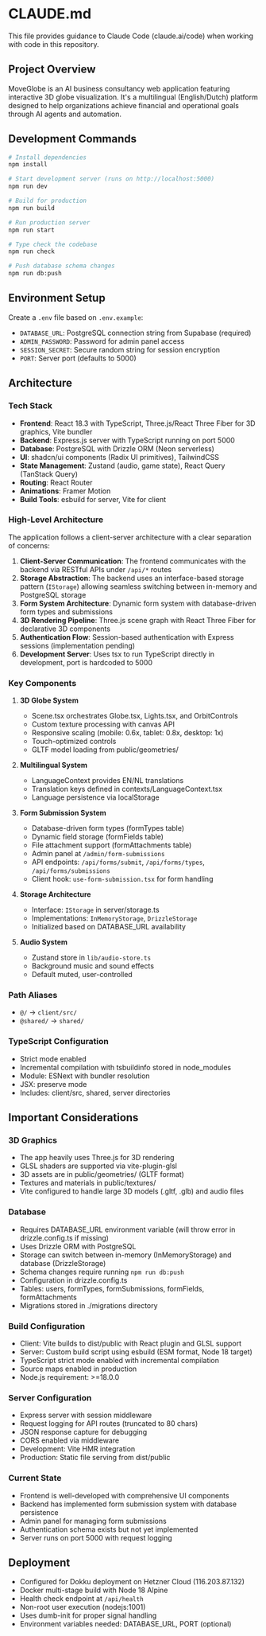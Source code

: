 # CLAUDE.md

This file provides guidance to Claude Code (claude.ai/code) when working with code in this repository.

## Project Overview

MoveGlobe is an AI business consultancy web application featuring interactive 3D globe visualization. It's a multilingual (English/Dutch) platform designed to help organizations achieve financial and operational goals through AI agents and automation.

## Development Commands

```bash
# Install dependencies
npm install

# Start development server (runs on http://localhost:5000)
npm run dev

# Build for production
npm run build

# Run production server
npm run start

# Type check the codebase
npm run check

# Push database schema changes
npm run db:push
```

## Environment Setup

Create a `.env` file based on `.env.example`:
- `DATABASE_URL`: PostgreSQL connection string from Supabase (required)
- `ADMIN_PASSWORD`: Password for admin panel access
- `SESSION_SECRET`: Secure random string for session encryption
- `PORT`: Server port (defaults to 5000)

## Architecture

### Tech Stack
- **Frontend**: React 18.3 with TypeScript, Three.js/React Three Fiber for 3D graphics, Vite bundler
- **Backend**: Express.js server with TypeScript running on port 5000
- **Database**: PostgreSQL with Drizzle ORM (Neon serverless)
- **UI**: shadcn/ui components (Radix UI primitives), TailwindCSS
- **State Management**: Zustand (audio, game state), React Query (TanStack Query)
- **Routing**: React Router
- **Animations**: Framer Motion
- **Build Tools**: esbuild for server, Vite for client

### High-Level Architecture

The application follows a client-server architecture with a clear separation of concerns:

1. **Client-Server Communication**: The frontend communicates with the backend via RESTful APIs under `/api/*` routes
2. **Storage Abstraction**: The backend uses an interface-based storage pattern (`IStorage`) allowing seamless switching between in-memory and PostgreSQL storage
3. **Form System Architecture**: Dynamic form system with database-driven form types and submissions
4. **3D Rendering Pipeline**: Three.js scene graph with React Three Fiber for declarative 3D components
5. **Authentication Flow**: Session-based authentication with Express sessions (implementation pending)
6. **Development Server**: Uses tsx to run TypeScript directly in development, port is hardcoded to 5000

### Key Components

1. **3D Globe System**
   - Scene.tsx orchestrates Globe.tsx, Lights.tsx, and OrbitControls
   - Custom texture processing with canvas API
   - Responsive scaling (mobile: 0.6x, tablet: 0.8x, desktop: 1x)
   - Touch-optimized controls
   - GLTF model loading from public/geometries/

2. **Multilingual System**
   - LanguageContext provides EN/NL translations
   - Translation keys defined in contexts/LanguageContext.tsx
   - Language persistence via localStorage

3. **Form Submission System**
   - Database-driven form types (formTypes table)
   - Dynamic field storage (formFields table) 
   - File attachment support (formAttachments table)
   - Admin panel at `/admin/form-submissions`
   - API endpoints: `/api/forms/submit`, `/api/forms/types`, `/api/forms/submissions`
   - Client hook: `use-form-submission.tsx` for form handling

4. **Storage Architecture**
   - Interface: `IStorage` in server/storage.ts
   - Implementations: `InMemoryStorage`, `DrizzleStorage`
   - Initialized based on DATABASE_URL availability

5. **Audio System**
   - Zustand store in `lib/audio-store.ts`
   - Background music and sound effects
   - Default muted, user-controlled

### Path Aliases
- `@/` → `client/src/`
- `@shared/` → `shared/`

### TypeScript Configuration
- Strict mode enabled
- Incremental compilation with tsbuildinfo stored in node_modules
- Module: ESNext with bundler resolution
- JSX: preserve mode
- Includes: client/src, shared, server directories

## Important Considerations

### 3D Graphics
- The app heavily uses Three.js for 3D rendering
- GLSL shaders are supported via vite-plugin-glsl
- 3D assets are in public/geometries/ (GLTF format)
- Textures and materials in public/textures/
- Vite configured to handle large 3D models (.gltf, .glb) and audio files

### Database
- Requires DATABASE_URL environment variable (will throw error in drizzle.config.ts if missing)
- Uses Drizzle ORM with PostgreSQL
- Storage can switch between in-memory (InMemoryStorage) and database (DrizzleStorage)
- Schema changes require running `npm run db:push`
- Configuration in drizzle.config.ts
- Tables: users, formTypes, formSubmissions, formFields, formAttachments
- Migrations stored in ./migrations directory

### Build Configuration
- Client: Vite builds to dist/public with React plugin and GLSL support
- Server: Custom build script using esbuild (ESM format, Node 18 target)
- TypeScript strict mode enabled with incremental compilation
- Source maps enabled in production
- Node.js requirement: >=18.0.0

### Server Configuration
- Express server with session middleware
- Request logging for API routes (truncated to 80 chars)
- JSON response capture for debugging
- CORS enabled via middleware
- Development: Vite HMR integration
- Production: Static file serving from dist/public

### Current State
- Frontend is well-developed with comprehensive UI components
- Backend has implemented form submission system with database persistence
- Admin panel for managing form submissions
- Authentication schema exists but not yet implemented
- Server runs on port 5000 with request logging

## Deployment
- Configured for Dokku deployment on Hetzner Cloud (116.203.87.132)
- Docker multi-stage build with Node 18 Alpine
- Health check endpoint at `/api/health`
- Non-root user execution (nodejs:1001)
- Uses dumb-init for proper signal handling
- Environment variables needed: DATABASE_URL, PORT (optional)